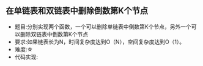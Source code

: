 ## 在单链表和双链表中删除倒数第K个节点
* 题目:分别实现两个函数，一个可以删除单链表中倒数第K个节点，另外一个可以删除双链表中倒数第K个节点
* 要求:如果链表长为N，时间复杂度达到O（N），空间复杂度达到O（1）。
* 难度:☆
* 代码实现:

```


```
